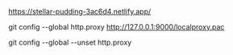 
https://stellar-pudding-3ac6d4.netlify.app/

git config --global http.proxy http://127.0.0.1:9000/localproxy.pac

git config --global --unset http.proxy
